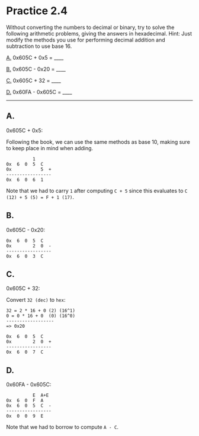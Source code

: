 # Practice 2.4

Without converting the numbers to decimal or binary, try to solve the following arithmetic problems, giving the answers in hexadecimal. Hint: Just modify the methods you use for performing decimal addition and subtraction to use base 16.

[A.](#a) 0x605C + 0x5 = ____

[B.](#b) 0x605C - 0x20 = ____

[C.](#c) 0x605C + 32 = ____

[D.](#d) 0x60FA - 0x605C = ____

---

## A.

0x605C + 0x5:

Following the book, we can use the same methods as base 10, making sure to keep place in mind when adding.
```
          1
0x  6  0  5  C
0x           5  +
-----------------
0x  6  0  6  1
```

Note that we had to carry `1` after computing `C + 5` since this evaluates to `C (12) + 5 (5) = F + 1 (17)`.

## B.

0x605C - 0x20:

```
0x  6  0  5  C
0x        2  0  -
-----------------
0x  6  0  3  C
```

## C.

0x605C + 32:

Convert `32 (dec)` to `hex`:
```
32 = 2 * 16 + 0 (2) (16^1)
0 = 0 * 16 + 0  (0) (16^0)
------------------
=> 0x20
```

```
0x  6  0  5  C
0x        2  0  +
-----------------
0x  6  0  7  C
```

## D.

0x60FA - 0x605C:

```
          E  A+E
0x  6  0  F  A
0x  6  0  5  C  -
-----------------
0x  0  0  9  E
```

Note that we had to borrow to compute `A - C`.